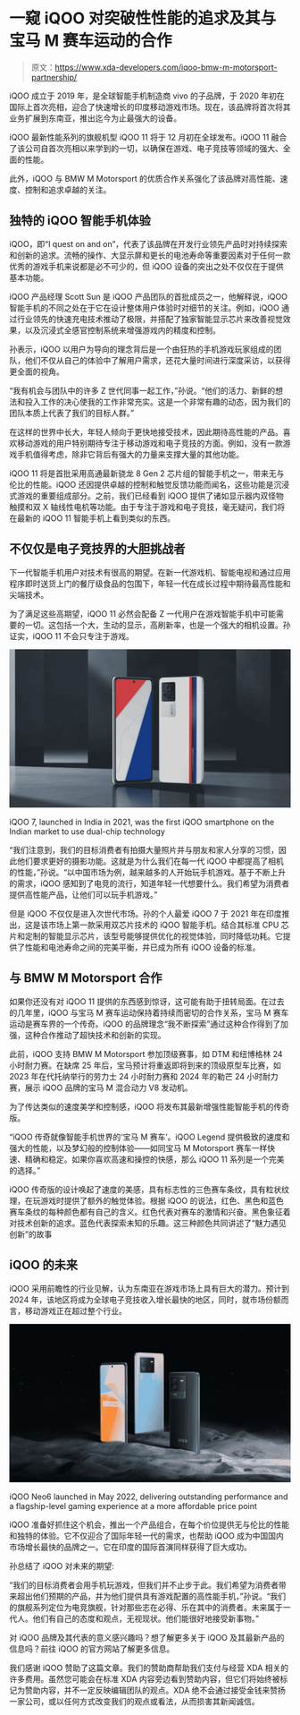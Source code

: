 # 一窥 iQOO 对突破性性能的追求及其与宝马 M 赛车运动的合作

> 原文：<https://www.xda-developers.com/iqoo-bmw-m-motorsport-partnership/>

iQOO 成立于 2019 年，是全球智能手机制造商 vivo 的子品牌，于 2020 年初在国际上首次亮相，迎合了快速增长的印度移动游戏市场。现在，该品牌将首次将其业务扩展到东南亚，推出迄今为止最强大的设备。

iQOO 最新性能系列的旗舰机型 iQOO 11 将于 12 月初在全球发布。iQOO 11 融合了该公司自首次亮相以来学到的一切，以确保在游戏、电子竞技等领域的强大、全面的性能。

此外，iQOO 与 BMW M Motorsport 的优质合作关系强化了该品牌对高性能、速度、控制和追求卓越的关注。

## 独特的 iQOO 智能手机体验

iQOO，即“I quest on and on”，代表了该品牌在开发行业领先产品时对持续探索和创新的追求。流畅的操作、大显示屏和更长的电池寿命等重要因素对于任何一款优秀的游戏手机来说都是必不可少的，但 iQOO 设备的突出之处不仅仅在于提供基本功能。

iQOO 产品经理 Scott Sun 是 iQOO 产品团队的首批成员之一，他解释说，iQOO 智能手机的不同之处在于它在设计整体用户体验时对细节的关注。例如，iQOO 通过行业领先的快速充电技术推动了极限，并搭配了独家智能显示芯片来改善视觉效果，以及沉浸式全感官控制系统来增强游戏内的精度和控制。

孙表示，iQOO 以用户为导向的理念背后是一个由狂热的手机游戏玩家组成的团队，他们不仅从自己的体验中了解用户需求，还花大量时间进行深度采访，以获得更全面的视角。

“我有机会与团队中的许多 Z 世代同事一起工作，”孙说。“他们的活力、新鲜的想法和投入工作的决心使我的工作非常充实。这是一个非常有趣的动态，因为我们的团队本质上代表了我们的目标人群。”

在这样的世界中长大，年轻人倾向于更快地接受技术，因此期待高性能的产品。喜欢移动游戏的用户特别期待专注于移动游戏和电子竞技的方面。例如，没有一款游戏手机值得考虑，除非它背后有强大的力量来支撑大量的其他功能。

iQOO 11 将是首批采用高通最新骁龙 8 Gen 2 芯片组的智能手机之一，带来无与伦比的性能。iQOO 还因提供卓越的控制和触觉反馈功能而闻名，这些功能是沉浸式游戏的重要组成部分。之前，我们已经看到 iQOO 提供了诸如显示器内双怪物触摸和双 X 轴线性电机等功能。由于专注于游戏和电子竞技，毫无疑问，我们将在最新的 iQOO 11 智能手机上看到类似的东西。

## 不仅仅是电子竞技界的大胆挑战者

下一代智能手机用户对技术有很高的期望。在新一代游戏机、智能电视和通过应用程序即时送货上门的餐厅级食品的包围下，年轻一代在成长过程中期待最高性能和尖端技术。

为了满足这些高期望，iQOO 11 必然会配备 Z 一代用户在游戏智能手机中可能需要的一切。这包括一个大，生动的显示，高刷新率，也是一个强大的相机设置。孙证实，iQOO 11 不会只专注于游戏。

 <picture>![iqoo featured image-1](img/84b833fd4a0656231fd6c0a2dd19bb24.png)</picture> 

iQOO 7, launched in India in 2021, was the first iQOO smartphone on the Indian market to use dual-chip technology

“我们注意到，我们的目标消费者有拍摄大量照片并与朋友和家人分享的习惯，因此他们要求更好的摄影功能。这就是为什么我们在每一代 iQOO 中都提高了相机的性能，”孙说。“以中国市场为例，越来越多的人开始玩手机游戏。基于不断上升的需求，iQOO 感知到了电竞的流行，知道年轻一代想要什么。我们希望为消费者提供高性能产品，让他们可以玩手机游戏。”

但是 iQOO 不仅仅是进入次世代市场。孙的个人最爱 iQOO 7 于 2021 年在印度推出，这是该市场上第一款采用双芯片技术的 iQOO 智能手机。结合其标准 CPU 芯片和定制的智能显示芯片，该型号能够提供优化的视觉体验，同时降低功耗。它提供了性能和电池寿命之间的完美平衡，并已成为所有 iQOO 设备的标准。

## 与 BMW M Motorsport 合作

如果你还没有对 iQOO 11 提供的东西感到惊讶，这可能有助于扭转局面。在过去的几年里，iQOO 与宝马 M 赛车运动保持着持续而密切的合作关系，宝马 M 赛车运动是赛车界的一个传奇。iQOO 的品牌理念“我不断探索”通过这种合作得到了加强，这种合作推动了超快技术和创新的实现。

此前，iQOO 支持 BMW M Motorsport 参加顶级赛事，如 DTM 和纽博格林 24 小时耐力赛。在缺席 25 年后，宝马预计将重返即将到来的顶级原型车比赛，如 2023 年在代托纳举行的劳力士 24 小时耐力赛和 2024 年的勒芒 24 小时耐力赛，展示 iQOO 品牌的宝马 M 混合动力 V8 发动机。

为了传达类似的速度美学和控制感，iQOO 将发布其最新增强性能智能手机的传奇版。

“iQOO 传奇就像智能手机世界的‘宝马 M 赛车’。iQOO Legend 提供极致的速度和强大的性能，以及梦幻般的控制体验——如同宝马 M Motorsport 赛车一样快速、精确和稳定。如果你喜欢高速和操控的快感，那么 iQOO 11 系列是一个完美的选择。”

iQOO 传奇版的设计唤起了速度的美感，具有标志性的三色赛车条纹，具有粒状纹理，在玩游戏时提供了额外的触觉体验。根据 iQOO 的说法，红色、黑色和蓝色赛车条纹的每种颜色都有自己的含义。红色代表对赛车的激情和兴奋。黑色象征着对技术创新的追求。蓝色代表探索未知的乐趣。这三种颜色共同讲述了“魅力遇见创新”的故事

## iQOO 的未来

iQOO 采用前瞻性的行业见解，认为东南亚在游戏市场上具有巨大的潜力。预计到 2024 年，该地区将成为全球电子竞技收入增长最快的地区，同时，就市场份额而言，移动游戏正在超过整个行业。

 <picture>![iqoo neo 6 dark](img/02b5580e741e41dc421f8b0afc222083.png)</picture> 

iQOO Neo6 launched in May 2022, delivering outstanding performance and a flagship-level gaming experience at a more affordable price point

iQOO 准备好抓住这个机会，推出一个产品组合，在每个价位提供无与伦比的性能和独特的体验。它不仅迎合了国际年轻一代的需求，也帮助 iQOO 成为中国国内市场增长最快的品牌之一。它在印度的国际首演同样获得了巨大成功。

孙总结了 iQOO 对未来的期望:

“我们的目标消费者会用手机玩游戏，但我们并不止步于此。我们希望为消费者带来超出他们预期的产品，并为他们提供具有游戏配置的高性能手机，”孙说。“我们的旗舰系列定位为电竞旗舰，针对那些志在必得、乐在其中的消费者。未来属于一代人。他们有自己的态度和观点，无视现状。他们能很好地接受新事物。”

对 iQOO 品牌及其代表的意义感兴趣吗？想了解更多关于 iQOO 及其最新产品的信息吗？前往 iQOO 的官方网站了解更多信息。

我们感谢 iQOO 赞助了这篇文章。我们的赞助商帮助我们支付与经营 XDA 相关的许多费用。虽然您可能会在标准 XDA 内容旁边看到赞助内容，但它们将始终被标记为赞助内容，并不一定反映编辑团队的观点。XDA 绝不会通过接受金钱来赞扬一家公司，或以任何方式改变我们的观点或看法，从而损害其新闻诚信。